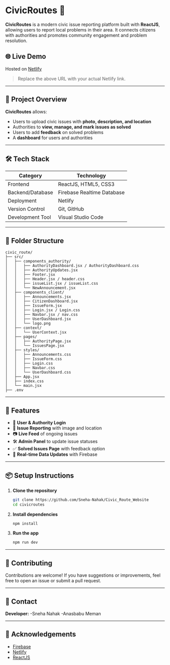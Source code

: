 
# CivicRoutes 🚧

**CivicRoutes** is a modern civic issue reporting platform built with **ReactJS**, allowing users to report local problems in their area. It connects citizens with authorities and promotes community engagement and problem resolution.

## 🌐 Live Demo

Hosted on [Netlify](https://civicroute.netlify.app/)  
> Replace the above URL with your actual Netlify link.

---

## 🧠 Project Overview

**CivicRoutes** allows:
- Users to upload civic issues with **photo, description, and location**
- Authorities to **view, manage, and mark issues as solved**
- Users to add **feedback** on solved problems
- A **dashboard** for users and authorities

---

## 🛠️ Tech Stack

| Category            | Technology                          |
|---------------------|--------------------------------------|
| Frontend            | ReactJS, HTML5, CSS3                 |
| Backend/Database    | Firebase Realtime Database           |
| Deployment          | Netlify                              |
| Version Control     | Git, GitHub                          |
| Development Tool    | Visual Studio Code                   |

---

## 📁 Folder Structure

```
civic_route/
├── src/
│   ├── components_authority/
│   │   ├── AuthorityDashboard.jsx / AuthorityDashboard.css
│   │   ├── AuthorityUpdates.jsx
│   │   ├── Footer.jsx
│   │   ├── Header.jsx / header.css
│   │   ├── issueList.jsx / issueList.css
│   │   └── NewAnnouncement.jsx
│   ├── components_client/
│   │   ├── Announcements.jsx
│   │   ├── CitizenDashboard.jsx
│   │   ├── IssueForm.jsx
│   │   ├── Login.jsx / Login.css
│   │   ├── Navbar.jsx / nav.css
│   │   ├── UserDashboard.jsx
│   │   └── logo.png
│   ├── context/
│   │   └── UserContext.jsx
│   ├── pages/
│   │   ├── AuthorityPage.jsx
│   │   └── IssuesPage.jsx
│   ├── styles/
│   │   ├── Announcements.css
│   │   ├── IssueForm.css
│   │   ├── Login.css
│   │   ├── Navbar.css
│   │   └── UserDashboard.css
│   ├── App.jsx
│   ├── index.css
│   └── main.jsx
├── .env
```

---

## 🚀 Features

- 🔐 **User & Authority Login**
- 📝 **Issue Reporting** with image and location
- 📷 **Live Feed** of ongoing issues
- 🛠️ **Admin Panel** to update issue statuses
- ✅ **Solved Issues Page** with feedback option
- 🔄 **Real-time Data Updates** with Firebase

---

## 📦 Setup Instructions

1. **Clone the repository**
   ```bash
   git clone https://github.com/Sneha-Nahak/Civic_Route_Website
   cd civicroutes
   ```

2. **Install dependencies**
   ```bash
   npm install
   ```

3. **Run the app**
   ```bash
   npm run dev
   ```

---

## 🤝 Contributing

Contributions are welcome! If you have suggestions or improvements, feel free to open an issue or submit a pull request.

---

## 📩 Contact

**Developer:** 
-Sneha Nahak
-Anasbabu Meman  


---

## 🌟 Acknowledgements

- [Firebase](https://firebase.google.com/)
- [Netlify](https://www.netlify.com/)
- [ReactJS](https://react.dev/)
